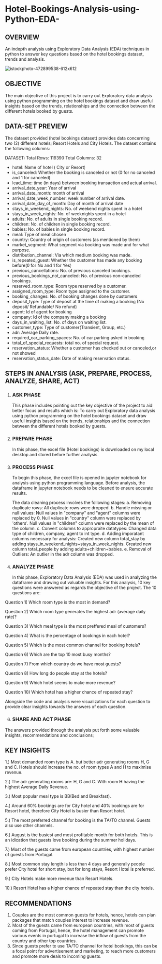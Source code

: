 # Hotel-Bookings-Analysis-using-Python-EDA-
## OVERVIEW 
An indepth analysis using Exploratory Data Analysis (EDA) techniques in python to answer key questions based on the hotel bookings dataset, trends and analysis.

![istockphoto-472899538-612x612](https://github.com/Ore-AruwajiOluwarogbayimika/Hotel-Bookings-Analysis-using-Python-EDA-/assets/129456640/667690ba-3e12-4cb1-bbca-ad2bb6396337)

## OBJECTIVE
The main objective of this project is to carry out Exploratory data analysis using python programming on the hotel bookings dataset and draw useful insights based on the trends, relationships and the connection between the different hotels booked by guests.

## DATA-SET PREVIEW 
The dataset provided (hotel bookings dataset) provides data concerning two (2) different hotels; Resort Hotels and City Hotels. The dataset contains the following columns:

DATASET: Total Rows: 119390
         Total Columns: 32
         
- hotel: Name of hotel ( City or Resort)
- is_canceled: Whether the booking is canceled or not (0 for no canceled and 1 for canceled)
- lead_time: time (in days) between booking transaction and actual arrival.
- arrival_date_year: Year of arrival
- arrival_date_month: month of arrival
- arrival_date_week_number: week number of arrival date.
- arrival_date_day_of_month: Day of month of arrival date
- stays_in_weekend_nights: No. of weekend nights spent in a hotel
- stays_in_week_nights: No. of weeknights spent in a hotel
- adults: No. of adults in single booking record.
- children: No. of children in single booking record.
- babies: No. of babies in single booking record. 
- meal: Type of meal chosen 
- country: Country of origin of customers (as mentioned by them)
- market_segment: What segment via booking was made and for what purpose.
- distribution_channel: Via which medium booking was made.
- is_repeated_guest: Whether the customer has made any booking before(0 for No and 1 for 
                     Yes)
- previous_cancellations: No. of previous canceled bookings.
- previous_bookings_not_canceled: No. of previous non-canceled bookings.
- reserved_room_type: Room type reserved by a customer.
- assigned_room_type: Room type assigned to the customer.
- booking_changes: No. of booking changes done by customers
- deposit_type: Type of deposit at the time of making a booking (No deposit/ Refundable/ No refund)
- agent: Id of agent for booking
- company: Id of the company making a booking
- days_in_waiting_list: No. of days on waiting list.
- customer_type: Type of customer(Transient, Group, etc.)
- adr: Average Daily rate.
- required_car_parking_spaces: No. of car parking asked in booking
- total_of_special_requests: total no. of special request.
- reservation_status: Whether a customer has checked out or canceled,or not showed 
- reservation_status_date: Date of making reservation status.


## STEPS IN ANALYSIS (ASK, PREPARE, PROCESS, ANALYZE, SHARE, ACT)

1. ### ASK PHASE
   This phase includes pointing out the key objective of the project to aid better focus and results which is: To carry out Exploratory data analysis using python programming on the hotel bookings dataset and draw useful insights based on the trends, relationships and the connection between the different hotels booked by guests.

2. ### PREPARE PHASE
   In this phase, the excel file (Hotel bookings) is downloaded on my local desktop and stored before further analysis.

3. ### PROCESS PHASE
   To begin this phase, the excel file is opened in jupyter notebook for analysis using python programming language. Before analysis, the dataframe in jupyter notebook needs to be cleaned to ensure accurate results.
   
   The data cleaning process involves the following stages:
a. Removing duplicate rows: All duplicate rows were dropped.
b. Handle missing or null values: Null values in "company" and "agent" columns were replaced by 0.
Null values in "country" column were replaced by 'others'.
Null values in "children" column were replaced by the mean of the column.
c. Convert columns to appropraite datatypes: Changed data type of children, company, agent to int type.
d. Adding imporatant columns necessary for analysis: Created new column total_stay by adding stays_in_weekend_nights+stays_in_week_nights.
Created new column total_people by adding adults+children+babies.
e. Removal of Outliers: An outlier in the adr column was dropped.


4. ### ANALYZE PHASE
   In this phase, Exploratory Data Analysis (EDA) was used in analyzing the dataframe and drawing out valuable insights. For this analysis, 10 key questions were answered as regards the objective of the project. The 10 questions are:

 Question 1)  Which room type is the most in demand?
 
 Question 2)  Which room type generates the  highest adr (average daily rate)?
 
 Question 3)  Which meal type is the most preffered meal of customers?
 
 Question 4)  What is the  percentage of bookings in each hotel?
 
 Question 5)  Which is the most common channel for booking hotels?
 
 Question 6)  Which are the top 10 most busy months?
 
 Question 7)  From which country do we have most guests?
 
 Question 8)  How long do people stay at the hotels?
 
 Question 9)  Which hotel seems to make more revenue?
 
 Question 10) Which hotel has a higher chance of repeated stay?

Alongside the code and analysis were visualizations for each question to provide clear insights towards the answers of each question.


6. ### SHARE AND ACT PHASE
The answers provided through the analysis put forth some valuable insights, recommendations and conclusions;

## KEY INSIGHTS

 1.) Most demanded room type is A. but better adr generating rooms H, G and C. Hotels should increase the no. of room types A and H to maximise revenue.
 
 2.) The adr generating rooms are: H, G and C. With room H having the highest Average Daily Revenue. 
 
 3.) Most popular meal type is BB(Bed and Breakfast).
 
 4.) Around 60% bookings are for City hotel and 40% bookings are for Resort hotel, therefore City Hotel is busier than Resort hotel.
 
 5.) The most preferred channel for booking is the TA/TO channel. Guests also use other channels.
 
 6.) August is the busiest and most profitable month for both hotels. This is an idication that guests love booking during the summer holidays.
 
 7.) Most of the guests came from european countries, with highest number of guests from Portugal.
 
 8.) Most common stay length is less than 4 days and generally people prefer City hotel for short stay, but for long stays, Resort Hotel is preferred.
 
 9.) City Hotels make more revenue than Resort Hotels.
 
 10.) Resort Hotel has a higher chance of repeated stay than the city hotels.


 ## RECOMMENDATIONS
 1. Couples are the most common guests for hotels, hence, hotels can plan packages that match couples interest to increase revenue.
 2. Most of the guests came from european countries, with most of guests coming from Portugal, hence, the hotel management can promote various events in portugal to increase the inflow of guests from the country and other top countries.
 3. Since guests prefer to use TA/TO channel for hotel bookings, this can be a focal point for advertisement and marketing, to reach more customers and promote more deals to incoming guests.
